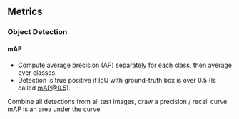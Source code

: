 ## Metrics

### Object Detection

#### mAP

- Compute average precision (AP) separately for each class, then average over classes.
- Detection is true positive if IoU with ground-truth box is over 0.5 (Is called mAP@0.5).


Combine all detections from all test images, draw a precision / recall curve. mAP is an area under the curve.